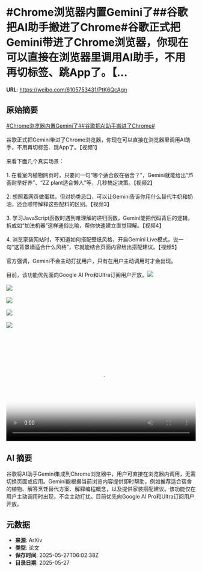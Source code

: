 # #Chrome浏览器内置Gemini了##谷歌把AI助手搬进了Chrome#谷歌正式把Gemini带进了Chrome浏览器，你现在可以直接在浏览器里调用AI助手，不用再切标签、跳App了。【...

**URL**: https://weibo.com/6105753431/PtK6QcAgn

## 原始摘要

<a href="https://m.weibo.cn/search?containerid=231522type%3D1%26t%3D10%26q%3D%23Chrome%E6%B5%8F%E8%A7%88%E5%99%A8%E5%86%85%E7%BD%AEGemini%E4%BA%86%23&amp;extparam=%23Chrome%E6%B5%8F%E8%A7%88%E5%99%A8%E5%86%85%E7%BD%AEGemini%E4%BA%86%23" data-hide=""><span class="surl-text">#Chrome浏览器内置Gemini了#</span></a><a href="https://m.weibo.cn/search?containerid=231522type%3D1%26t%3D10%26q%3D%23%E8%B0%B7%E6%AD%8C%E6%8A%8AAI%E5%8A%A9%E6%89%8B%E6%90%AC%E8%BF%9B%E4%BA%86Chrome%23&amp;extparam=%23%E8%B0%B7%E6%AD%8C%E6%8A%8AAI%E5%8A%A9%E6%89%8B%E6%90%AC%E8%BF%9B%E4%BA%86Chrome%23" data-hide=""><span class="surl-text">#谷歌把AI助手搬进了Chrome#</span></a><br><br>谷歌正式把Gemini带进了Chrome浏览器，你现在可以直接在浏览器里调用AI助手，不用再切标签、跳App了。【视频1】<br><br>来看下面几个真实场景：<br><br>1. 在看室内植物网页时，只要问一句“哪个适合放在宿舍？”，Gemini就能给出“芦荟耐旱好养”、“ZZ plant适合懒人”等，几秒搞定决策。【视频2】<br><br>2. 想照着网页做蛋糕，但对奶类忌口，可以让Gemini告诉你用什么替代牛奶和奶油，还会顺带解释这些配料的区别。【视频3】<br><br>3. 学习JavaScript函数时遇到难理解的递归函数，Gemini能把代码背后的逻辑，拆成如“加法机器”这样通俗比喻，帮你快速建立直觉理解。【视频4】<br><br>4. 浏览家装网站时，不知道如何搭配壁纸风格，开启Gemini Live模式，说一句“这背景墙适合什么风格”，它就能结合页面内容给出搭配建议。【视频5】<br><br>官方强调，Gemini不会主动打扰用户，只有在用户主动调用时才会出现。<br><br>目前，该功能优先面向Google AI Pro和Ultra订阅用户开放。<img style="" src="https://tvax2.sinaimg.cn/large/006Fd7o3ly1i1txb50zmij31hc0u074c.jpg" referrerpolicy="no-referrer"><br><br><img style="" src="https://tvax2.sinaimg.cn/large/006Fd7o3ly1i1txb66922j31hc0u074c.jpg" referrerpolicy="no-referrer"><br><br><img style="" src="https://tvax2.sinaimg.cn/large/006Fd7o3ly1i1txb5da3ej31hc0u074c.jpg" referrerpolicy="no-referrer"><br><br><img style="" src="https://tvax2.sinaimg.cn/large/006Fd7o3ly1i1txb5yyqij31hc0u074c.jpg" referrerpolicy="no-referrer"><br><br><img style="" src="https://tvax2.sinaimg.cn/large/006Fd7o3ly1i1txb5sajej31hc0u074c.jpg" referrerpolicy="no-referrer"><br><br><br clear="both"><div style="clear: both"></div><video controls="controls" poster="https://tvax4.sinaimg.cn/orj480/006Fd7o3ly1i1txb4p2d1j31hc0u00u2.jpg" style="width: 100%"><source src="https://f.video.weibocdn.com/o0/qDLeP8bhlx08ozjrkf56010412001z2x0E010.mp4?label=mp4_720p&amp;template=1280x720.25.0&amp;ori=0&amp;ps=1CwnkDw1GXwCQx&amp;Expires=1748329164&amp;ssig=q9eUby4vZJ&amp;KID=unistore,video"><source src="https://f.video.weibocdn.com/o0/h3UZeqFMlx08ozjrfVLi010412000PZb0E010.mp4?label=mp4_hd&amp;template=852x480.25.0&amp;ori=0&amp;ps=1CwnkDw1GXwCQx&amp;Expires=1748329164&amp;ssig=773g1YDt6x&amp;KID=unistore,video"><source src="https://f.video.weibocdn.com/o0/gqSYDtoNlx08ozjraw1y010412000ytJ0E010.mp4?label=mp4_ld&amp;template=640x360.25.0&amp;ori=0&amp;ps=1CwnkDw1GXwCQx&amp;Expires=1748329164&amp;ssig=q%2FB0Rpin6I&amp;KID=unistore,video"><p>视频无法显示，请前往<a href="https://video.weibo.com/show?fid=1034%3A5170886337036314" target="_blank" rel="noopener noreferrer">微博视频</a>观看。</p></video>

## AI 摘要

谷歌将AI助手Gemini集成到Chrome浏览器中，用户可直接在浏览器内调用，无需切换页面或应用。Gemini能根据当前浏览内容提供即时帮助，例如推荐适合宿舍的植物、解答烹饪替代方案、解释编程概念，以及提供家装搭配建议。该功能仅在用户主动调用时出现，不会主动打扰。目前优先向Google AI Pro和Ultra订阅用户开放。

## 元数据

- **来源**: ArXiv
- **类型**: 论文
- **保存时间**: 2025-05-27T06:02:38Z
- **目录日期**: 2025-05-27
